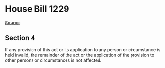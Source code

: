 # House Bill 1229

[Source](http://lawfilesext.leg.wa.gov/biennium/2021-22/Xml/Bills/House%20Bills/1229.xml)
## Section 4
If any provision of this act or its application to any person or circumstance is held invalid, the remainder of the act or the application of the provision to other persons or circumstances is not affected.
